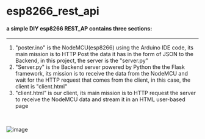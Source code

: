 # esp8266_rest_api
<h4>a simple DIY esp8266 REST_AP contains three sections:</h4>
<hr>

1. "poster.ino" is the NodeMCU(esp8266) using the Arduino IDE code, its main mission is to HTTP Post the data it has in the form of JSON to the Backend, in this project, the server is the "server.py"
2. "Server.py" is the Backend server powered by Python the the Flask framework, its mission is to receive the data from the NodeMCU and wait for the HTTP request that comes from the client, in this case, the client is "client.html"
3. "client.html" is our client, its main mission is to HTTP request the server to receive the NodeMCU data and stream it in an HTML user-based page

<br>

![image](https://github.com/zoroxide/esp8266_rest_api/assets/72279810/de07b2eb-2b27-4dc1-825d-94039c90620e)
